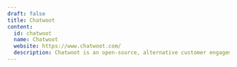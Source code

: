 ```yaml
---
draft: false
title: Chatwoot
content:
  id: chatwoot
  name: Chatwoot
  website: https://www.chatwoot.com/
  description: Chatwoot is an open-source, alternative customer engagement suite.
---
```

